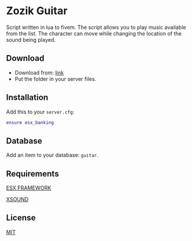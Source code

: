 # Zozik Guitar


Script written in lua to fivem. The script allows you to play music available from the list. The character can move while changing the location of the sound being played.

## Download

* Download from: [link](https://github.com/Zozikk/zozik_guitar.git)
* Put the folder in your server files.

## Installation

Add this to your `server.cfg`:

```lua
ensure esx_banking
```

## Database
Add an item to your database: `guitar`.

## Requirements

[ESX FRAMEWORK](https://github.com/esx-framework) 

[XSOUND](https://github.com/Xogy/xsound)



## License

[MIT](https://choosealicense.com/licenses/mit/)
